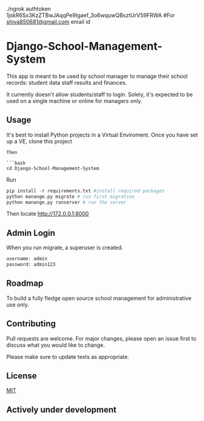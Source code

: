 ./ngrok authtoken 1jskR6Sx3KzZTBwJAqqPe9Igaef_3o6wquwQBsztUrV59FRWA #For shiva850681@gmail.com email id 

# Django-School-Management-System

This app is meant to be used by school manager to manage their school records:
student data
staff
results and
finances.

It currently doesn't allow students/staff to login.
Solely, it's expected to be used on a single machine or online for managers only.

## Usage
It's best to install Python projects in a Virtual Enviroment. Once you have set up a VE, clone this project
```
Then

```bash
cd Django-School-Management-System
```
Run

```python
pip install -r requirements.txt #install required packages
python manange.py migrate # run first migration
python manange.py runserver # run the server
```
Then locate http://172.0.0.1:8000

## Admin Login
When you run migrate, a superuser is created.
```bash
username: admin
password: admin123
```

## Roadmap
To build a fully fledge open source school management for administrative use only.

## Contributing
Pull requests are welcome. For major changes, please open an issue first to discuss what you would like to change.

Please make sure to update tests as appropriate.

## License
[MIT](https://choosealicense.com/licenses/mit/)

## Actively under development
